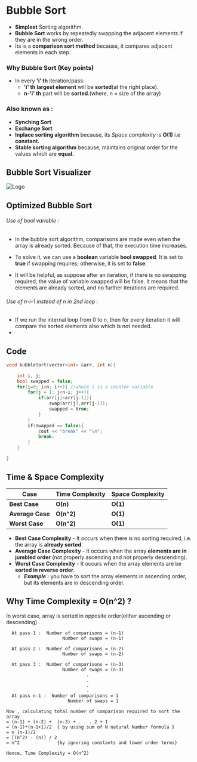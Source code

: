 
# Bubble Sort
- __Simplest__ Sorting algorithm.
- __Bubble Sort__ works by repeatedly swapping the adjacent elements if they are in the wrong order.
- Its is a  __comparison sort method__ because, it compares adjacent elements in each step.

### Why Bubble Sort (Key points)
- In every __'i' th__ iteration/pass:
    - __'i' th largest element__ will be __sorted__(at the right place).
    - __n-'i' th__ part will be __sorted__.(where, n = size of the array)

### Also known as :
- __Synching Sort__
- __Exchange Sort__
- __Inplace sorting algorithm__ because, its _Space complexity_ is __O(1)__ i.e __constant.__
- __Stable sorting algorithm__ because, maintains original order for the values which are __equal.__




 ## Bubble Sort Visualizer
![Logo](https://1.bp.blogspot.com/-Y5OjJt1kP1w/XrL6BpJ47hI/AAAAAAAABuw/2xuTKm5saeoHlC20on9xSIbDxQINTlMMwCLcBGAsYHQ/s1600/bubble-sort.gif)

 ## Optimized Bubble Sort
###### Use of bool variable :
- In the bubble sort algorithm, comparisons are made even when the array is already sorted. Because of that, the execution time increases.

- To solve it, we can use a __boolean__ variable __bool swapped__. It is set to **true** if swapping requires; otherwise, it is set to **false**.

- It will be helpful, as suppose after an iteration, if there is no swapping required, the value of variable swapped will be false. It means that the elements are already sorted, and no further iterations are required.

###### Use of n-i-1 instead of n in 2nd loop :
- If we run the internal loop from 0 to n, then for every iteration it will compare the sorted elements also which is not needed.
- 

## Code 

```cpp
void bubbleSort(vector<int> &arr, int n){

	int i, j;
	bool swapped = false;
	for(i=0; i<n; i++){	//where i is a counter variable
		for(j = 1; j<n-i; j++){
			if(arr[j]<arr[j-1]){
				swap(arr[j],arr[j-1]);
				swapped = true;
			}
		}
		if(swapped == false){
			cout << "break" << "\n";
			break;
		}
	}

}
```


## Time & Space Complexity
| __Case__ | __Time Complexity__ | __Space Complexity__ |
|-------|-----------------|-----------------| 
| __Best Case__ | __O(n)__ | __O(1)__ |
| __Average Case__ | __O(n^2)__ |  __O(1)__  |
| __Worst Case__ | __O(n^2)__ |  __O(1)__ |

- __Best Case Complexity__ - It occurs when there is no sorting required, i.e. the array is __already sorted__. 
- __Average Case Complexity__ - It occurs when the array __elements are in jumbled order__ (not properly ascending and not properly descending). 
- __Worst Case Complexity__ - It occurs when the array elements are  be __sorted in reverse order__. 
    - ___Example :___ you have to sort the array elements in ascending order, but its elements are in descending order. 

## Why Time Complexity = O(n^2) ?
In worst case, array is sorted in opposite order(either ascending or descending)
```
  At pass 1 :  Number of comparisons = (n-1)
                     Number of swaps = (n-1)

  At pass 2 :  Number of comparisons = (n-2)
                     Number of swaps = (n-2)

  At pass 3 :  Number of comparisons = (n-3)
                     Number of swaps = (n-3)
                              .
                              .
                              .
                              .
  At pass n-1 :  Number of comparisons = 1
                       Number of swaps = 1

Now , calculating total number of comparison required to sort the array
= (n-1) + (n-2) +  (n-3) + . . . 2 + 1
= (n-1)*(n-1+1)/2  { by using sum of N natural Number formula }
= n (n-1)/2    
= ((n^2) - (n)) / 2
= n^2              {by ignoring constants and lower order terms}
```
```
Hence, Time Complexity = O(n^2)
```
